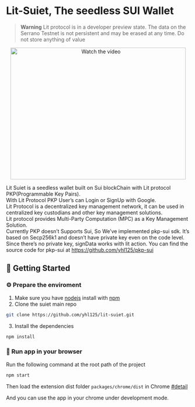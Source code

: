 # Lit-Suiet, The seedless SUI Wallet

> **Warning**
> Lit protocol is in a developer preview state. The data on the Serrano Testnet is not persistent and may be erased at any time.
> Do not store anything of value

<center>
<a href="http://www.youtube.com/watch?feature=player_embedded&v=IhUsXxZzumE" target="_blank">
 <img src="https://img.youtube.com/vi/IhUsXxZzumE/default.jpg" alt="Watch the video" width="480" height="360" />
</a>
</center>

Lit Suiet is a seedless wallet built on Sui blockChain with Lit protocol PKP(Programmable Key Pairs).  
With Lit Protocol PKP User’s can Login or SignUp with Google.  
Lit Protocol is a decentralized key management network, it can be used in centralized key custodians and other key management solutions.  
Lit protocol provides Multi-Party Computation (MPC) as a Key Management Solution.  
Currently PKP doesn’t Supports Sui, So We’ve implemented pkp-sui sdk.
It’s based on Secp256k1 and doesn’t have private key even on the code level.  
Since there’s no private key, signData works with lit action. You can find the source code for pkp-sui at https://github.com/yhl125/pkp-sui

## 🚀 Getting Started

### ⚙️ Prepare the enviroment

1. Make sure you have [nodejs](https://nodejs.org/en/download/) install with [npm](https://docs.npmjs.com/)
2. Clone the suiet main repo

```bash
git clone https://github.com/yhl125/lit-suiet.git
```

3. Install the dependencies

```bash
npm install
```

### 🏁 Run app in your browser

Run the following command at the root path of the project

```bash
npm start
```

Then load the extension dist folder `packages/chrome/dist` in Chrome [#detail](https://developer.chrome.com/docs/extensions/mv3/faq/#:~:text=You%20can%20start%20by%20turning,a%20packaged%20extension%2C%20and%20more.)

And you can use the app in your chrome under development mode.
